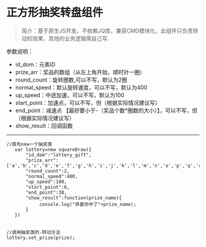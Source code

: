 正方形抽奖转盘组件
=========

> 简介：基于原生JS开发，不依赖JQ库，兼容CMD模块化，此组件只负责转动的效果，其他的业务逻辑需自己写.

参数说明：

- id_dom：元素ID
- prize_arr：奖品的数组（从左上角开始，顺时针一圈）
- round_count：旋转圈数,可以不写，默认为2圈
- normal_speed：默认旋转速度，可以不写，默认为400
- up_speed：中途加速，可以不写，默认为100
- start_point：加速点，可以不写，但（根据实际情况建议写）
- end_point：减速点 【最好要小于-（奖品个数*圈数的大小）】，可以不写，但（根据实际情况建议写）
- show_result：回调函数


----------



    //首先new一个抽奖类
       var lottery=new squareDraw({
           "id_dom":"lottery_gift",
           "prize_arr":['a','b','c','d','e','f','g','h','i','j','k','l','m','n','o','p','q','r','s','t'],
           "round_count":2,
           "normal_speed":400,
           "up_speed":100,
           "start_point":6,
           "end_point":38,
           "show_result":function(prize_name){
                console.log("恭喜你中了"+prize_name);
           }
       })


    //调用抽奖类的-转动方法
    lottery.set_prize(prize);